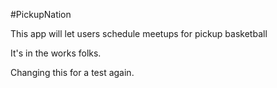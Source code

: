 #PickupNation

This app will let users schedule meetups for pickup basketball

It's in the works folks.

Changing this for a test again.
